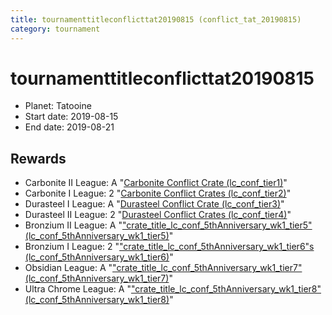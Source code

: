 ```yaml
---
title: tournamenttitleconflicttat20190815 (conflict_tat_20190815)
category: tournament
---
```

# tournamenttitleconflicttat20190815

  * Planet: Tatooine
  * Start date: 2019-08-15
  * End date: 2019-08-21

## Rewards

  * Carbonite II League: A "[Carbonite Conflict Crate (lc_conf_tier1)](lc_conf_tier1.html)"
  * Carbonite I League: 2 "[Carbonite Conflict Crates (lc_conf_tier2)](lc_conf_tier2.html)"
  * Durasteel I League: A "[Durasteel Conflict Crate (lc_conf_tier3)](lc_conf_tier3.html)"
  * Durasteel II League: 2 "[Durasteel Conflict Crates (lc_conf_tier4)](lc_conf_tier4.html)"
  * Bronzium II League: A "["crate_title_lc_conf_5thAnniversary_wk1_tier5" (lc_conf_5thAnniversary_wk1_tier5)](lc_conf_5thAnniversary_wk1_tier5.html)"
  * Bronzium I League: 2 "["crate_title_lc_conf_5thAnniversary_wk1_tier6"s (lc_conf_5thAnniversary_wk1_tier6)](lc_conf_5thAnniversary_wk1_tier6.html)"
  * Obsidian League: A "["crate_title_lc_conf_5thAnniversary_wk1_tier7" (lc_conf_5thAnniversary_wk1_tier7)](lc_conf_5thAnniversary_wk1_tier7.html)"
  * Ultra Chrome League: A "["crate_title_lc_conf_5thAnniversary_wk1_tier8" (lc_conf_5thAnniversary_wk1_tier8)](lc_conf_5thAnniversary_wk1_tier8.html)"
